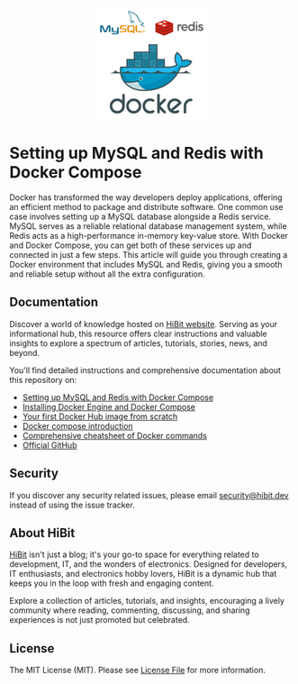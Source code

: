 <p align="center"><img src="https://raw.githubusercontent.com/hibit-dev/db-containerization/master/images/preview.png" alt="Setting up MySQL and Redis with Docker Compose"></p>

# Setting up MySQL and Redis with Docker Compose
Docker has transformed the way developers deploy applications, offering an efficient method to package and distribute software. One common use case involves setting up a MySQL database alongside a Redis service. MySQL serves as a reliable relational database management system, while Redis acts as a high-performance in-memory key-value store. With Docker and Docker Compose, you can get both of these services up and connected in just a few steps. This article will guide you through creating a Docker environment that includes MySQL and Redis, giving you a smooth and reliable setup without all the extra configuration.  

## Documentation
Discover a world of knowledge hosted on [HiBit website](https://www.hibit.dev). Serving as your informational hub, this resource offers clear instructions and valuable insights to explore a spectrum of articles, tutorials, stories, news, and beyond.  

You'll find detailed instructions and comprehensive documentation about this repository on:
- [Setting up MySQL and Redis with Docker Compose](https://www.hibit.dev/posts/210/setting-up-mysql-and-redis-with-docker-compose)
- [Installing Docker Engine and Docker Compose](https://www.hibit.dev/posts/8/installing-docker-engine-and-docker-compose)
- [Your first Docker Hub image from scratch](https://www.hibit.dev/posts/10/your-first-docker-hub-image-from-scratch)
- [Docker compose introduction](https://www.hibit.dev/posts/28/docker-compose-introduction)
- [Comprehensive cheatsheet of Docker commands](https://www.hibit.dev/posts/100/comprehensive-cheatsheet-of-docker-commands)
- [Official GitHub](https://github.com/hibit-dev/db-containerization)

## Security
If you discover any security related issues, please email security@hibit.dev instead of using the issue tracker.

## About HiBit
[HiBit](https://www.hibit.dev) isn't just a blog; it's your go-to space for everything related to development, IT, and the wonders of electronics. Designed for developers, IT enthusiasts, and electronics hobby lovers, HiBit is a dynamic hub that keeps you in the loop with fresh and engaging content.  

Explore a collection of articles, tutorials, and insights, encouraging a lively community where reading, commenting, discussing, and sharing experiences is not just promoted but celebrated.

## License
The MIT License (MIT). Please see [License File](LICENSE) for more information.
